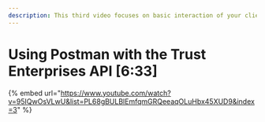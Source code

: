 ```yaml
---
description: This third video focuses on basic interaction of your client with Postman.
---
```


# Using Postman with the Trust Enterprises API \[6:33]

{% embed url="https://www.youtube.com/watch?v=95IQwOsVLwU&list=PL68gBULBlEmfqmGRQeeaqOLuHbx45XUD9&index=3" %}

